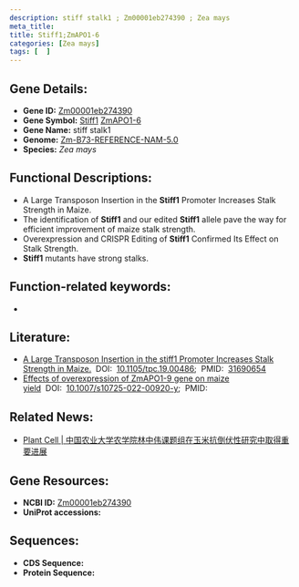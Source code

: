 ```yaml
---
description: stiff stalk1 ; Zm00001eb274390 ; Zea mays
meta_title:
title: Stiff1;ZmAPO1-6
categories: [Zea mays]
tags: [  ]
---
```


## Gene Details:
- **Gene ID:**	[Zm00001eb274390](https://www.maizegdb.org/gene_center/gene/Zm00001eb274390)
- **Gene Symbol:** <u>Stiff1</u>&nbsp;<u>ZmAPO1-6</u>
- **Gene Name:** stiff stalk1
- **Genome:** [Zm-B73-REFERENCE-NAM-5.0](https://www.maizegdb.org/genome/assembly/Zm-B73-REFERENCE-NAM-5.0)
- **Species:** *Zea mays*

## Functional Descriptions:
   - A Large Transposon Insertion in the **Stiff1** Promoter Increases Stalk Strength in Maize.
   - The identification of **Stiff1** and our edited **Stiff1** allele pave the way for efficient improvement of maize stalk strength.
   - Overexpression and CRISPR Editing of **Stiff1** Confirmed Its Effect on Stalk Strength.
   - **Stiff1** mutants have strong stalks.

## Function-related keywords:
- [](/tags//)

## Literature:
   - [A Large Transposon Insertion in the stiff1 Promoter Increases Stalk Strength in Maize.]( https://academic.oup.com/plcell/article/32/1/152/6099189?login=true)&nbsp;&nbsp;DOI:&nbsp;&nbsp;[10.1105/tpc.19.00486](https://academic.oup.com/plcell/article/32/1/152/6099189?login=true);&nbsp;&nbsp;PMID:&nbsp;&nbsp;[31690654](https://pubmed.ncbi.nlm.nih.gov/31690654/)
   - [Effects of overexpression of ZmAPO1-9 gene on maize yield]( https://link.springer.com/article/10.1007/s10725-022-00920-y)&nbsp;&nbsp;DOI:&nbsp;&nbsp;[10.1007/s10725-022-00920-y](https://link.springer.com/article/10.1007/s10725-022-00920-y);&nbsp;&nbsp;PMID:&nbsp;&nbsp;[](https://pubmed.ncbi.nlm.nih.gov//)

## Related News:
   - [Plant Cell | 中国农业大学农学院林中伟课题组在玉米抗倒伏性研究中取得重要进展](https://mp.weixin.qq.com/s?__biz=MzU3ODY3MDM0NA==&mid=2247492875&idx=1&sn=4e02118c04acf364d0467248017c90b8&chksm=fd737f6cca04f67a7330efa0fa209e8734379c373c554edea28d7142e0e1625b1d4446765f88&scene=27#wechat_redirect)

## Gene Resources:
- **NCBI ID:** [Zm00001eb274390](https://www.ncbi.nlm.nih.gov/gene/?term=Zm00001eb274390)
- **UniProt accessions:** [](https://www.uniprot.org/uniprotkb//entry)



## Sequences:
- **CDS Sequence:**
- **Protein Sequence:**

